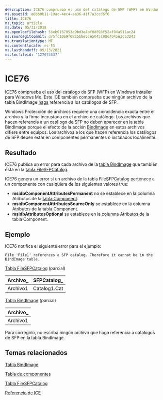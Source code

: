 ```yaml
---
description: ICE76 comprueba el uso del catálogo de SFP (WFP) en Windows Installer para Windows Me. Este ICE también comprueba que ningún archivo de la tabla BindImage haga referencia a los catálogos de SFP.
ms.assetid: e8b60b11-19ac-4ec4-aa36-a1f7a3ccd6f6
title: ICE76
ms.topic: article
ms.date: 05/31/2018
ms.openlocfilehash: 5beb0157053e9bd3e4bf0d896f52af04a511ac24
ms.sourcegitcommit: d75fc10b9f0825bbe5ce5045c90d4045e3c53243
ms.translationtype: MT
ms.contentlocale: es-ES
ms.lasthandoff: 09/13/2021
ms.locfileid: "127074537"
---
```

# <a name="ice76"></a>ICE76

ICE76 comprueba el uso del catálogo de SFP (WFP) en Windows Installer para Windows Me. Este ICE también comprueba que ningún archivo de la tabla BindImage [haga](bindimage-table.md) referencia a los catálogos de SFP.

Windows Protección de archivos requiere una coincidencia exacta entre el archivo y la firma incrustada en el archivo de catálogo. Los archivos que hacen referencia a un catálogo de SFP no deben aparecer en la tabla BindImage porque el efecto de la acción [BindImage](bindimage-action.md) en estos archivos difiere entre equipos. Los archivos a los que hacen referencia los catálogos de SFP deben estar en componentes permanentes o instalados localmente.

## <a name="result"></a>Resultado

ICE76 publica un error para cada archivo de la [tabla BindImage](bindimage-table.md) que también está en la [tabla FileSFPCatalog](filesfpcatalog-table.md).

ICE76 genera un error si un archivo de la tabla FileSFPCatalog pertenece a un componente con cualquiera de los siguientes valores true:

-   **msidbComponentAttributesPermanent** no se establece en la columna Atributos de la [tabla Component](component-table.md).
-   **msidbComponentAttributesSourceOnly** se establece en la columna Atributos de la tabla Component.
-   **msidbAttributesOptional** se establece en la columna Atributos de la tabla Component.

## <a name="example"></a>Ejemplo

ICE76 notifica el siguiente error para el ejemplo:

``` syntax
File 'File1' references a SFP catalog. Therefore it cannot be in the BindImage table.
```

[Tabla FileSFPCatalog](filesfpcatalog-table.md) (parcial)



| Archivo\_ | SFPCatalog\_ |
|--------|--------------|
| Archivo1  | Catalog1.Cat |



 

[Tabla BindImage](bindimage-table.md) (parcial)



| Archivo\_ |
|--------|
| Archivo1  |



 

Para corregirlo, no escriba ningún archivo que haga referencia a catálogos de SFP en la tabla BindImage.

## <a name="related-topics"></a>Temas relacionados

<dl> <dt>

[Tabla BindImage](bindimage-table.md)
</dt> <dt>

[Tabla de componentes](component-table.md)
</dt> <dt>

[Tabla FileSFPCatalog](filesfpcatalog-table.md)
</dt> <dt>

[Referencia de ICE](ice-reference.md)
</dt> </dl>

 

 



